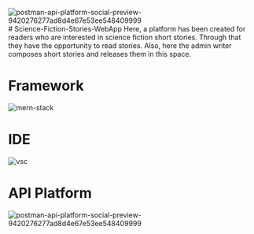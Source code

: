 ![postman-api-platform-social-preview-9420276277ad8d4e67e53ee548409999](https://github.com/Hasitha-Chathurangapriya/Science-Fiction-Stories-WebApp/assets/165558899/6f1cecb0-7a5d-4732-b8a5-00fa9094677e)# Science-Fiction-Stories-WebApp
Here, a platform has been created for readers who are interested in science fiction short stories. Through that they have the opportunity to read stories. Also, here the admin writer composes short stories and releases them in this space.

# Framework
![mern-stack](https://github.com/Hasitha-Chathurangapriya/Science-Fiction-Stories-WebApp/assets/165558899/3c5a65b5-2e04-43df-b356-c85774c27e8e)

# IDE
![vsc](https://github.com/Hasitha-Chathurangapriya/Science-Fiction-Stories-WebApp/assets/165558899/43dfd4c9-7544-4daf-9709-f767ff92667c)

# API Platform
![postman-api-platform-social-preview-9420276277ad8d4e67e53ee548409999](https://github.com/Hasitha-Chathurangapriya/Science-Fiction-Stories-WebApp/assets/165558899/0b7f7a35-0426-4597-a253-6ada8781f0d6)


